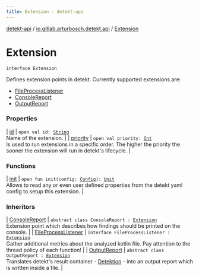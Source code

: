 ```yaml
---
title: Extension - detekt-api
---
```


[detekt-api](../../index.html) / [io.gitlab.arturbosch.detekt.api](../index.html) / [Extension](./index.html)

# Extension

`interface Extension`

Defines extension points in detekt.
Currently supported extensions are:

* [FileProcessListener](../-file-process-listener/index.html)
* [ConsoleReport](../-console-report/index.html)
* [OutputReport](../-output-report/index.html)

### Properties

| [id](id.html) | `open val id: `[`String`](https://kotlinlang.org/api/latest/jvm/stdlib/kotlin/-string/index.html)<br>Name of the extension. |
| [priority](priority.html) | `open val priority: `[`Int`](https://kotlinlang.org/api/latest/jvm/stdlib/kotlin/-int/index.html)<br>Is used to run extensions in a specific order. The higher the priority the sooner the extension will run in detekt's lifecycle. |

### Functions

| [init](init.html) | `open fun init(config: `[`Config`](../-config/index.html)`): `[`Unit`](https://kotlinlang.org/api/latest/jvm/stdlib/kotlin/-unit/index.html)<br>Allows to read any or even user defined properties from the detekt yaml config to setup this extension. |

### Inheritors

| [ConsoleReport](../-console-report/index.html) | `abstract class ConsoleReport : `[`Extension`](./index.html)<br>Extension point which describes how findings should be printed on the console. |
| [FileProcessListener](../-file-process-listener/index.html) | `interface FileProcessListener : `[`Extension`](./index.html)<br>Gather additional metrics about the analyzed kotlin file. Pay attention to the thread policy of each function! |
| [OutputReport](../-output-report/index.html) | `abstract class OutputReport : `[`Extension`](./index.html)<br>Translates detekt's result container - [Detektion](../-detektion/index.html) - into an output report which is written inside a file. |

